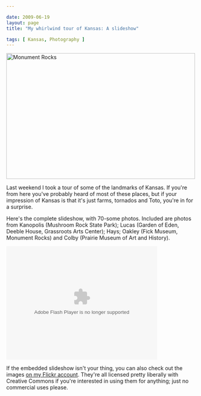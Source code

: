 ```yaml
--- 

date: 2009-06-19
layout: page
title: "My whirlwind tour of Kansas: A slideshow"

tags: [ Kansas, Photography ]
---
```

<p><a href="http://www.flickr.com/photos/rockchalk/3637638353/" title="Monument Rocks by ruralocity, on Flickr"><img src="http://farm3.static.flickr.com/2479/3637638353_9f271f0afd.jpg" width="500" height="333" alt="Monument Rocks" /></a>
</p>
<p>Last weekend I took a tour of some of the landmarks of Kansas. If you're from here you've probably heard of most of these places, but if your impression of Kansas is that it's just farms, tornados and Toto, you're in for a surprise.
</p>
<p>Here's the complete slideshow, with 70-some photos. Included are photos from Kanopolis (Mushroom Rock State Park); Lucas (Garden of Eden, Deeble House, Grassroots Arts Center); Hays; Oakley (Fick Museum, Monument Rocks) and Colby (Prairie Museum of Art and History).
</p>
<p><object width="400" height="300"> <param name="flashvars" value="offsite=true&lang=en-us&page_show_url=%2Fphotos%2Frockchalk%2Fsets%2F72157619618969693%2Fshow%2F&page_show_back_url=%2Fphotos%2Frockchalk%2Fsets%2F72157619618969693%2F&set_id=72157619618969693&jump_to="></param> <param name="movie" value="http://www.flickr.com/apps/slideshow/show.swf?v=71649"></param> <param name="allowFullScreen" value="true"></param><embed type="application/x-shockwave-flash" src="http://www.flickr.com/apps/slideshow/show.swf?v=71649" allowFullScreen="true" flashvars="offsite=true&lang=en-us&page_show_url=%2Fphotos%2Frockchalk%2Fsets%2F72157619618969693%2Fshow%2F&page_show_back_url=%2Fphotos%2Frockchalk%2Fsets%2F72157619618969693%2F&set_id=72157619618969693&jump_to=" width="400" height="300"></embed></object>
</p>
<p>If the embedded slideshow isn't your thing, you can also check out the images <a href="http://www.flickr.com/photos/rockchalk/sets/72157619618969693/">on my Flickr account</a>. They're all licensed pretty liberally with Creative Commons if you're interested in using them for anything; just no commercial uses please.
</p>